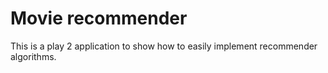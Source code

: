 # Movie recommender

This is a play 2 application to show how to easily implement recommender algorithms.

